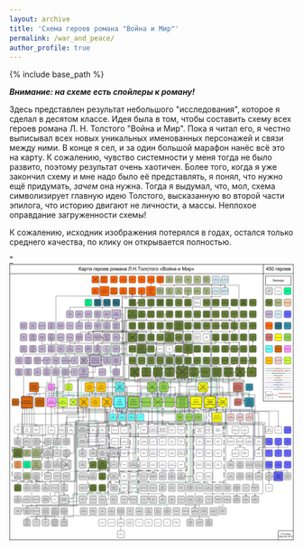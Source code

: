 ```yaml
---
layout: archive
title: 'Схема героев романа "Война и Мир"'
permalink: /war_and_peace/
author_profile: true
---
```


{% include base_path %}

<b><i>Внимание: на схеме есть спойлеры к роману!</i></b>

Здесь представлен результат небольшого "исследования", которое я сделал в десятом классе. Идея была в том, чтобы
составить схему всех героев романа Л. Н. Толстого "Война и Мир". Пока я читал его, я честно выписывал всех новых
уникальных именованных персонажей и связи между ними. В конце я сел, и за один большой марафон нанёс всё это на карту.
К сожалению, чувство системности у меня тогда не было развито, поэтому результат очень хаотичен. Более того, когда
я уже закончил схему и мне надо было её представлять, я понял, что нужно ещё придумать, <i>зачем</i> она нужна. 
Тогда я выдумал, что, мол, схема символизирует главную идею Толстого, высказанную во второй части эпилога,
что историю двигают не личности, а массы. Неплохое оправдание загруженности схемы!

К сожалению, исходник изображения потерялся в годах, остался только среднего качества, по клику он открывается полностью.

<a href="https://areyde.com/images/war_and_peace.jpg">"<img src="/images/war_and_peace.jpg"></a>


